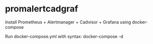 # promalertcadgraf
Install Prometheus + Alertmanager + Cadvisor + Grafana using docker-compose

Run docker-compose.yml with syntax: docker-compose -d
